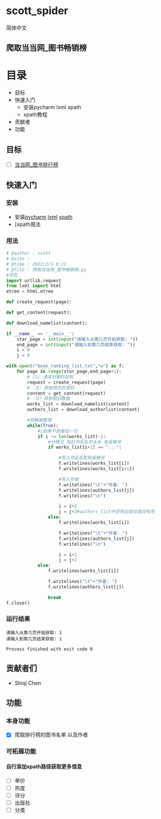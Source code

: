 # scott_spider
简体中文





## 爬取当当网_图书畅销榜

# 目录

- 目标
- 快速入门
  - 安装pycharm lxml xpath
  - xpath教程
- 贡献者
- 功能

## 目标

- [ ] [当当网_图书排行榜](http://bang.dangdang.com/books/bestsellers/01.00.00.00.00.00-24hours-0-0-1-1)

## 快速入门

### 安装

- 安装[pycharm](https://blog.csdn.net/qq_29883591/article/details/52664478?ops_request_misc=%257B%2522request%255Fid%2522%253A%2522164470389516781683994757%2522%252C%2522scm%2522%253A%252220140713.130102334.pc%255Fall.%2522%257D&request_id=164470389516781683994757&biz_id=0&utm_medium=distribute.pc_search_result.none-task-blog-2~all~first_rank_ecpm_v1~rank_v31_ecpm-1-52664478.pc_search_result_cache&utm_term=pycharm%E5%AE%89%E8%A3%85&spm=1018.2226.3001.4187) [lxml](https://blog.csdn.net/weixin_42301205/article/details/99566786?ops_request_misc=%257B%2522request%255Fid%2522%253A%2522164470392616780255266127%2522%252C%2522scm%2522%253A%252220140713.130102334.pc%255Fall.%2522%257D&request_id=164470392616780255266127&biz_id=0&utm_medium=distribute.pc_search_result.none-task-blog-2~all~first_rank_ecpm_v1~rank_v31_ecpm-1-99566786.pc_search_result_cache&utm_term=pycharm%E5%AE%89%E8%A3%85lxml&spm=1018.2226.3001.4187) [xpath](https://blog.csdn.net/weixin_30819085/article/details/94790208?ops_request_misc=%257B%2522request%255Fid%2522%253A%2522164470395116780271914452%2522%252C%2522scm%2522%253A%252220140713.130102334.pc%255Fall.%2522%257D&request_id=164470395116780271914452&biz_id=0&utm_medium=distribute.pc_search_result.none-task-blog-2~all~first_rank_ecpm_v1~rank_v31_ecpm-1-94790208.pc_search_result_cache&utm_term=%E8%B0%B7%E6%AD%8C%E5%AE%89%E8%A3%85xpath&spm=1018.2226.3001.4187)
- [xpath用法

### 用法

```python
# @author : scott
# @site : 
# @time : 2022/2/5 0:21
# @file : 爬取当当网_图书畅销榜.py
#导包
import urllib.request
from lxml import html
etree = html.etree

def create_request(page):

def get_content(request):

def download_namelist(content):

if __name__ == '__main__':
    star_page = int(input("请输入从第几页开始获取: "))
    end_page = int(input("请输入到第几页结束获取: "))
    i = 0
    j = 0

with open(r"book_ranking_list.txt","w") as f:
    for page in range(star_page,end_page+1):
        # (1) 请求对象的定制
        request = create_request(page)
        # （2）获取网页的源码
        content = get_content(request)
        # （3）得到相应数据
        works_list = download_namelist(content)
        authors_list = download_authorlist(content)

        #将数据整理
        while(True):
            #i如果不是最后一位
            if i != len(works_list)-1:
                #分情况 有的书名名字太长 有省略号
                if works_list[i+1] == "...":

                    #写入作品名称和省略号
                    f.writelines(works_list[i])
                    f.writelines(works_list[i+1])

                    #写入作者
                    f.writelines("\t"+"作者: ")
                    f.writelines(authors_list[j])
                    f.writelines("\n")

                    i = i+2
                    j = j+2#authors_list中还有出版社我没有用
                else:
                    f.writelines(works_list[i])

                    f.writelines("\t"+"作者: ")
                    f.writelines(authors_list[j])
                    f.writelines("\n")

                    i = i+1
                    j = j+2
            else:
                f.writelines(works_list[i])

                f.writelines("\t"+"作者: ")
                f.writelines(authors_list[j])

                break
f.close()
```

### 运行结果

```
请输入从第几页开始获取: 1
请输入到第几页结束获取: 1

Process finished with exit code 0
```

## 贡献者们

- Shiqi Chen

## 功能

### 本身功能

- [x] 爬取排行榜的图书名单 以及作者

###  可拓展功能

#### 自行添加xpath路径获取更多信息

- [ ] 单价
- [ ] 热度
- [ ] 评分
- [ ] 出版社
- [ ] 分类
